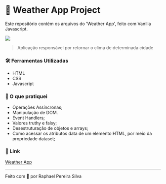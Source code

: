# 📌 Weather App Project

Este repositório contém os arquivos do 'Weather App', feito com Vanilla Javascript.

![](https://media.giphy.com/media/0pPsyuF3NLz7e6Chtx/giphy.gif)

>Aplicação responsável por retornar o clima de determinada cidade

### 🛠 Ferramentas Utilizadas

- HTML
- CSS
- Javascript

### 📝 O que pratiquei

- Operações Assíncronas;
- Manipulação de DOM.
- Event Handlers;
- Valores truthy e falsy;
- Desestruturação de objetos e arrays;
- Como acessar os atributos data de um elemento HTML, por meio da propriedade dataset;

### 🔗 Link

[Weather App](https://www.elraphael.com.br/weather-app/)

---

Feito com 💚 por Raphael Pereira Silva

